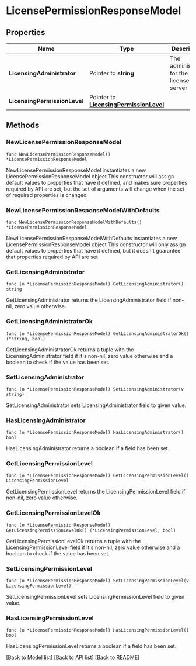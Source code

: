 # LicensePermissionResponseModel

## Properties

Name | Type | Description | Notes
------------ | ------------- | ------------- | -------------
**LicensingAdministrator** | Pointer to **string** | The administrator  for the license server | [optional] 
**LicensingPermissionLevel** | Pointer to [**LicensingPermissionLevel**](LicensingPermissionLevel.md) |  | [optional] 

## Methods

### NewLicensePermissionResponseModel

`func NewLicensePermissionResponseModel() *LicensePermissionResponseModel`

NewLicensePermissionResponseModel instantiates a new LicensePermissionResponseModel object
This constructor will assign default values to properties that have it defined,
and makes sure properties required by API are set, but the set of arguments
will change when the set of required properties is changed

### NewLicensePermissionResponseModelWithDefaults

`func NewLicensePermissionResponseModelWithDefaults() *LicensePermissionResponseModel`

NewLicensePermissionResponseModelWithDefaults instantiates a new LicensePermissionResponseModel object
This constructor will only assign default values to properties that have it defined,
but it doesn't guarantee that properties required by API are set

### GetLicensingAdministrator

`func (o *LicensePermissionResponseModel) GetLicensingAdministrator() string`

GetLicensingAdministrator returns the LicensingAdministrator field if non-nil, zero value otherwise.

### GetLicensingAdministratorOk

`func (o *LicensePermissionResponseModel) GetLicensingAdministratorOk() (*string, bool)`

GetLicensingAdministratorOk returns a tuple with the LicensingAdministrator field if it's non-nil, zero value otherwise
and a boolean to check if the value has been set.

### SetLicensingAdministrator

`func (o *LicensePermissionResponseModel) SetLicensingAdministrator(v string)`

SetLicensingAdministrator sets LicensingAdministrator field to given value.

### HasLicensingAdministrator

`func (o *LicensePermissionResponseModel) HasLicensingAdministrator() bool`

HasLicensingAdministrator returns a boolean if a field has been set.

### GetLicensingPermissionLevel

`func (o *LicensePermissionResponseModel) GetLicensingPermissionLevel() LicensingPermissionLevel`

GetLicensingPermissionLevel returns the LicensingPermissionLevel field if non-nil, zero value otherwise.

### GetLicensingPermissionLevelOk

`func (o *LicensePermissionResponseModel) GetLicensingPermissionLevelOk() (*LicensingPermissionLevel, bool)`

GetLicensingPermissionLevelOk returns a tuple with the LicensingPermissionLevel field if it's non-nil, zero value otherwise
and a boolean to check if the value has been set.

### SetLicensingPermissionLevel

`func (o *LicensePermissionResponseModel) SetLicensingPermissionLevel(v LicensingPermissionLevel)`

SetLicensingPermissionLevel sets LicensingPermissionLevel field to given value.

### HasLicensingPermissionLevel

`func (o *LicensePermissionResponseModel) HasLicensingPermissionLevel() bool`

HasLicensingPermissionLevel returns a boolean if a field has been set.


[[Back to Model list]](../README.md#documentation-for-models) [[Back to API list]](../README.md#documentation-for-api-endpoints) [[Back to README]](../README.md)


